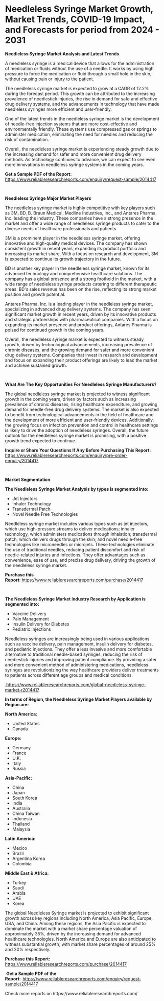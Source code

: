 <p><h1>Needleless Syringe Market Growth, Market Trends, COVID-19 Impact, and Forecasts for period from 2024 - 2031</h1></p><p><strong>Needleless Syringe Market Analysis and Latest Trends</strong></p>
<p><p>A needleless syringe is a medical device that allows for the administration of medication or fluids without the use of a needle. It works by using high pressure to force the medication or fluid through a small hole in the skin, without causing pain or injury to the patient.</p><p>The needleless syringe market is expected to grow at a CAGR of 12.2% during the forecast period. This growth can be attributed to the increasing prevalence of needlestick injuries, the rise in demand for safe and effective drug delivery systems, and the advancements in technology that have made needleless syringes more efficient and user-friendly.</p><p>One of the latest trends in the needleless syringe market is the development of needle-free injection systems that are more cost-effective and environmentally friendly. These systems use compressed gas or springs to administer medication, eliminating the need for needles and reducing the risk of contamination.</p><p>Overall, the needleless syringe market is experiencing steady growth due to the increasing demand for safer and more convenient drug delivery methods. As technology continues to advance, we can expect to see even more innovations in needleless syringe systems in the coming years.</p></p>
<p><strong>Get a Sample PDF of the Report:&nbsp;</strong> <a href="https://www.reliableresearchreports.com/enquiry/request-sample/2014417">https://www.reliableresearchreports.com/enquiry/request-sample/2014417</a></p>
<p>&nbsp;</p>
<p><strong>Needleless Syringe Major Market Players</strong></p>
<p><p>The needleless syringe market is highly competitive with key players such as 3M, BD, B. Braun Medical, Medline Industries, Inc., and Antares Pharma, Inc. leading the industry. These companies have a strong presence in the market and offer a wide range of needleless syringe products to cater to the diverse needs of healthcare professionals and patients.</p><p>3M is a prominent player in the needleless syringe market, offering innovative and high-quality medical devices. The company has shown consistent growth in recent years, expanding its product portfolio and increasing its market share. With a focus on research and development, 3M is expected to continue its growth trajectory in the future.</p><p>BD is another key player in the needleless syringe market, known for its advanced technology and comprehensive healthcare solutions. The company has a global presence and a strong foothold in the market, with a wide range of needleless syringe products catering to different therapeutic areas. BD's sales revenue has been on the rise, reflecting its strong market position and growth potential.</p><p>Antares Pharma, Inc. is a leading player in the needleless syringe market, specializing in advanced drug delivery systems. The company has seen significant market growth in recent years, driven by its innovative products and strategic partnerships with pharmaceutical companies. With a focus on expanding its market presence and product offerings, Antares Pharma is poised for continued growth in the coming years.</p><p>Overall, the needleless syringe market is expected to witness steady growth, driven by technological advancements, increasing prevalence of chronic diseases, and the growing demand for safer and more convenient drug delivery systems. Companies that invest in research and development and focus on expanding their product offerings are likely to lead the market and achieve sustained growth.</p></p>
<p>&nbsp;</p>
<p><strong>What Are The Key Opportunities For Needleless Syringe Manufacturers?</strong></p>
<p><p>The global needleless syringe market is projected to witness significant growth in the coming years, driven by factors such as increasing prevalence of chronic diseases, rising healthcare expenditure, and growing demand for needle-free drug delivery systems. The market is also expected to benefit from technological advancements in the field of healthcare and the development of more efficient and user-friendly devices. Additionally, the growing focus on infection prevention and control in healthcare settings is likely to drive the adoption of needleless syringes. Overall, the future outlook for the needleless syringe market is promising, with a positive growth trend expected to continue.</p></p>
<p><strong>Inquire or Share Your Questions If Any Before Purchasing This Report:</strong> <a href="https://www.reliableresearchreports.com/enquiry/pre-order-enquiry/2014417">https://www.reliableresearchreports.com/enquiry/pre-order-enquiry/2014417</a></p>
<p>&nbsp;</p>
<p><strong>Market Segmentation</strong></p>
<p><strong>The Needleless Syringe Market Analysis by types is segmented into:</strong></p>
<p><ul><li>Jet Injectors</li><li>Inhaler Technology</li><li>Transdermal Patch</li><li>Novel Needle Free Technologies</li></ul></p>
<p><p>Needleless syringe market includes various types such as jet injectors, which use high-pressure streams to deliver medications; inhaler technology, which administers medications through inhalation; transdermal patch, which delivers drugs through the skin; and novel needle-free technologies like microneedles or microjets. These technologies eliminate the use of traditional needles, reducing patient discomfort and risk of needle-related injuries and infections. They offer advantages such as convenience, ease of use, and precise drug delivery, driving the growth of the needleless syringe market.</p></p>
<p><strong>Purchase this Report:&nbsp;</strong><a href="https://www.reliableresearchreports.com/purchase/2014417">https://www.reliableresearchreports.com/purchase/2014417</a></p>
<p>&nbsp;</p>
<p><strong>The Needleless Syringe Market Industry Research by Application is segmented into:</strong></p>
<p><ul><li>Vaccine Delivery</li><li>Pain Management</li><li>Insulin Delivery for Diabetes</li><li>Pediatric Injections</li></ul></p>
<p><p>Needleless syringes are increasingly being used in various applications such as vaccine delivery, pain management, insulin delivery for diabetes, and pediatric injections. They offer a less invasive and more comfortable alternative to traditional needle-based syringes, reducing the risk of needlestick injuries and improving patient compliance. By providing a safer and more convenient method of administering medications, needleless syringes are revolutionizing the way healthcare providers deliver treatments to patients across different age groups and medical conditions.</p></p>
<p><a href="https://www.reliableresearchreports.com/global-needleless-syringe-market-r2014417">&nbsp;https://www.reliableresearchreports.com/global-needleless-syringe-market-r2014417</a></p>
<p><strong>In terms of Region, the Needleless Syringe Market Players available by Region are:</strong></p>
<p>
    <p> <strong> North America: </strong>
        <ul>
            <li>United States</li>
            <li>Canada</li>
        </ul>
        </p> 
    <p> <strong> Europe: </strong>
        <ul>
            <li>Germany</li>
            <li>France</li>
            <li>U.K.</li>
            <li>Italy</li>
            <li>Russia</li>
        </ul>
        </p> 
    <p> <strong> Asia-Pacific: </strong>
        <ul>
            <li>China</li>
            <li>Japan</li>
            <li>South Korea</li>
            <li>India</li>
            <li>Australia</li>
            <li>China Taiwan</li>
            <li>Indonesia</li>
            <li>Thailand</li>
            <li>Malaysia</li>
        </ul>
        </p> 
    <p> <strong> Latin America: </strong>
        <ul>
            <li>Mexico</li>
            <li>Brazil</li>
            <li>Argentina Korea</li>
            <li>Colombia</li>
        </ul>
        </p> 
    <p> <strong> Middle East & Africa: </strong>
        <ul>
            <li>Turkey</li>
            <li>Saudi</li>
            <li>Arabia</li>
            <li>UAE</li>
            <li>Korea</li>
        </ul>
    </p>
    </p>
<p><p>The global Needleless Syringe market is projected to exhibit significant growth across key regions including North America, Asia Pacific, Europe, USA, and China. Among these regions, the Asia Pacific is expected to dominate the market with a market share percentage valuation of approximately 35%, driven by the increasing demand for advanced healthcare technologies. North America and Europe are also anticipated to witness substantial growth, with market share percentages of around 25% and 20% respectively.</p></p>
<p><strong>Purchase this Report: </strong><a href="https://www.reliableresearchreports.com/purchase/2014417">https://www.reliableresearchreports.com/purchase/2014417</a></p>
<p>&nbsp;<strong>Get a Sample PDF of the Report:&nbsp;&nbsp;</strong><a href="https://www.reliableresearchreports.com/enquiry/request-sample/2014417">https://www.reliableresearchreports.com/enquiry/request-sample/2014417</a></p>
<p><strong></strong></p>
<p>Check more reports on https://www.reliableresearchreports.com/</p>